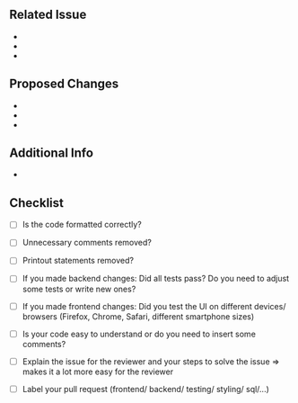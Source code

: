 ## Related Issue
-
-
-

## Proposed Changes
-
-
-

## Additional Info
- 

## Checklist

- [ ] Is the code formatted correctly?
- [ ] Unnecessary comments removed?
- [ ] Printout statements removed?
- [ ] If you made backend changes: Did all tests pass? Do you need to adjust some tests or write new ones?
- [ ] If you made frontend changes: Did you test the UI on different devices/ browsers (Firefox, Chrome, Safari, different smartphone sizes)
- [ ] Is your code easy to understand or do you need to insert some comments?
- [ ] Explain the issue for the reviewer and your steps to solve the issue => makes it a lot more easy for the reviewer
- [ ] Label your pull request (frontend/ backend/ testing/ styling/ sql/...)

